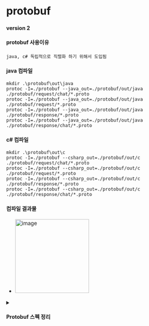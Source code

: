 # protobuf

#### version 2

#### protobuf 사용이유

```
java, c# 독립적으로 직렬화 하기 위해서 도입됨
```

#### java 컴파일
```
mkdir .\protobuf\out\java
protoc -I=./protobuf --java_out=./protobuf/out/java ./protobuf/request/chat/*.proto
protoc -I=./protobuf --java_out=./protobuf/out/java ./protobuf/request/*.proto
protoc -I=./protobuf --java_out=./protobuf/out/java ./protobuf/response/*.proto
protoc -I=./protobuf --java_out=./protobuf/out/java ./protobuf/response/chat/*.proto
```

#### c# 컴파일
```
mkdir .\protobuf\out\c
protoc -I=./protobuf --csharp_out=./protobuf/out/c ./protobuf/request/chat/*.proto
protoc -I=./protobuf --csharp_out=./protobuf/out/c ./protobuf/request/*.proto
protoc -I=./protobuf --csharp_out=./protobuf/out/c ./protobuf/response/*.proto
protoc -I=./protobuf --csharp_out=./protobuf/out/c ./protobuf/response/chat/*.proto
```

#### 컴파일 결과물
- <img width="197" alt="image" src="https://github.com/ehaakdl/gora-common/assets/6407466/df025318-00c5-4a38-b572-148ac8e43ac6">


<details>
    <summary>
        <h4>Protobuf 스펙 정리</h4>
    </summary>

    ## ChatHistoryRequest(채팅 내역 조회 요청)

    - `chatType`: 채팅 유형(1:1, 그룹, 전체)
    - `groupType`: 어떤 그룹 유형 인지 나타낸다(미사용 - 나중에 구현 예정)
    - `groupCode`: 어떤 그룹 인지 나타낸다(미사용 - 나중에 구현 예정)
    - `userCode`: 어떤 유저에 데이터를 가져올지 지정한다(1:1 채팅에서 사용, 미사용 - 나중에 구현 예정)
    - `startAt`: 조회 시작 범위
    - `endAt`: 조회 끝 범위
    - `page`: 조회할 페이지 번호
    - `pageSize`: 조회할 페이지 사이즈
    - `accessToken`: 계정 인증토큰

    ## ChatSendRequest(채팅 전송 요청)

    - `chatType`: 채팅 유형(1:1, 그룹, 전체)
    - `groupType`: 어떤 그룹 유형으로 보내는지 나타낸다(미사용 - 나중에 구현 예정)
    - `groupCode`: 어떤 그룹으로 보내는지 나타낸다(미사용 - 나중에 구현 예정)
    - `userCode`: 어떤 유저에게 보낼지 지정한다(1:1 채팅에서 사용, 미사용 - 나중에 구현 예정)
    - `message`: 전송할 메시지 담는곳
    - `accessToken`: 계정 인증토큰

    ## ChatHistoryResponse(채팅 내역 조회 응답)

    ### MessageData(메시지 정보)

    - `chatType`: 채팅 유형(1:1, 그룹, 전체)
    - `groupType`: 어떤 그룹 유형 인지 나타낸다(미사용 - 나중에 구현 예정)
    - `groupCode`: 어떤 그룹 인지 나타낸다(미사용 - 나중에 구현 예정)
    - `senderEmail`: 보낸 유저 이메일
    - `senderUserCode`: 보낸 유저 코드
    - `receiveEmail`: 수신 유저 이메일
    - `receiveUserCode`: 수신 유저 코드
    - `sentAt`: 보낸시각
    - `message`: 메시지 담는곳

    ### ChatHistoryResponse(채팅 내역 조회 응답)

    - `page`: 페이지 번호
    - `pageSize`: 한 페이지당 크기
    - `data`: 메시지 정보가 담기는곳
    - `totalPage`: 전체 페이지 개수
    - `accessToken`: 계정 인증 토큰(재발급될때 이 필드가 채워짐)

    ## GenericResponse(일반적으로 사용되는 응답)

    - `status`: 요청에 대한 결과 코드
    - `accessToken`: 계정 인증 토큰(재발급될때 이 필드가 채워짐)

    ## NetworkPacket(네트워크 패킷)

    - `data`: 데이터가 담김
    - `type`: 패킷에 담긴 데이터 유형
    - `dataSize`: 패딩을 제외한 실제 데이터 사이즈
    - `udpChannelId`: udp 로 전송된 사용자가 누구인지 식별하기 위한 필드
    - `identify`: 패킷에 식별자
    - `totalSize`: 분할 패킷인 경우 합쳤을때 사이즈
    - `sequence`: 분할 패킷인 경우 순서를 식별하기 위한 필드
</details>